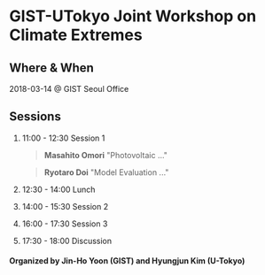 # GIST-UTokyo Joint Workshop on Climate Extremes

## Where & When 	
2018-03-14 @ GIST Seoul Office

## Sessions 
1. 11:00 - 12:30	Session 1
	> **Masahito Omori** "Photovoltaic ..."

	> **Ryotaro Doi** "Model Evaluation ..."
2. 12:30 - 14:00 	Lunch
3. 14:00 - 15:30 	Session 2
4. 16:00 - 17:30 	Session 3
5. 17:30 - 18:00 	Discussion

#### Organized by Jin-Ho Yoon (GIST) and Hyungjun Kim (U-Tokyo)
<!--stackedit_data:
eyJoaXN0b3J5IjpbLTg5NzExNzI5XX0=
-->
